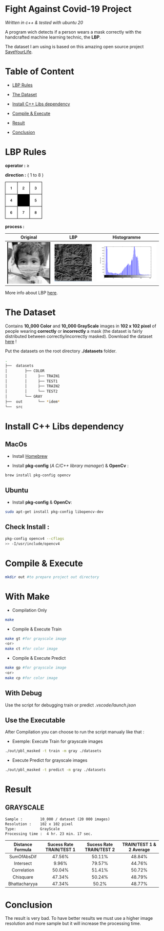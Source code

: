 # Fight Against Covid-19 Project
*Written in c++ & tested with ubuntu 20*

A program wich detects if a person wears a mask correctly with the handcrafted machine learning technic, the **LBP**.

The dataset I am using is based on this amazing open source project [SaveYourLife](https://github.com/cabani/MaskedFace-Net.).

# Table of Content

* [LBP Rules](#lbp-rules)

* [The Dataset](#the-dataset)

* [Install C++ Libs dependency](#install-c++-libs-dependency)

* [Compile & Execute](#compile-&-execute)

* [Result](#result)

* [Conclusion](#conclusion)

# LBP Rules

**operator :** ≥

**direction :** ( 1 to 8 )

![](documentation/sens.png)

**process :**

| Original | LBP | Histogramme |
|:--------:|:---:|:-----------:|
|![](documentation/or.png)|![](documentation/pbl.png)|![](documentation/histo.png)|


More info about LBP [here](https://en.wikipedia.org/wiki/Local_binary_patterns).

# The Dataset
Contains **10_000 Color** and **10_000 GrayScale** images in **102 x 102 pixel** of people wearing **correctly** or **incorrectly** a mask (the dataset is fairly distributed between correctly/incorrectly masked).
Download the dataset [here](https://mega.nz/file/t4QSUBSa#CWXHd4EXMDo0F454wrQ5Bz4drlk4GeXA_sCh2nMtuic) !

Put the datasets on the root directory **./datasets** folder.
```bash
.
├──  datasets
│        ├── COLOR
│        │     ├── TRAIN1
│        │     ├── TEST1
│        │     ├── TRAIN2
│        │     └── TEST2
│        └── GRAY
├──  out       └── *idem*
└──  src
```

# Install C++ Libs dependency
## MacOs
- Install [Homebrew](https://brew.sh/index_fr)

- Install **pkg-config** (*A C/C++ library manager*) & **OpenCv** :
```bash 
brew install pkg-config opencv
```

## Ubuntu

- Install **pkg-config** & **OpenCv**:
```bash 
sudo apt-get install pkg-config libopencv-dev
```

## Check Install :
```bash 
pkg-config opencv4 --cflags 
>> -I/usr/include/opencv4
```

# Compile & Execute

```bash 
mkdir out #to prepare project out directory
```

# With Make

* Compilation Only
```bash 
make
```

* Compile & Execute Train
```bash 
make gt #for grayscale image
<or>
make ct #for color image
```

* Compile & Execute Predict
```bash 
make gp #for grayscale image
<or>
make cp #for color image
```

## With Debug
Use the script for debugging train or predict *.vscode/launch.json*

## Use the Executable
After Compilation you can choose to run the script manualy like that :

* Exemple: Execute Train for grayscale images

```bash 
./out/pbl_masked -t train -m gray ./datasets
```

* Execute Predict for grayscale images

```bash 
./out/pbl_masked -t predict -m gray ./datasets
```

# Result
## GRAYSCALE

```
Sample :        10_000 / dataset (20 000 images)
Resolution :    102 x 102 pixel
Type:           GrayScale
Processing time :  4 hr. 23 min. 17 sec.
```

| Distance Formula | Sucess Rate TRAIN/TEST 1 | Sucess Rate TRAIN/TEST 2 | TRAIN/TEST 1 & 2 Average
|:-----:|:-----:|:-----:|:-----:|
SumOfAbsDif    | 	47.56%  |   50.11% | 48.84% |
Intersect      |	9.96%   |   79.57% | 44.76% |
Correlation    | 	50.04%  |   51.41% | 50.72% |
Chisquare      |	47.34%  |   50.24% | 48.79% |
Bhattacharyya  |	47.34%  |    50.2% | 48.77% |

# Conclusion

The result is very bad. To have better results we must use a higher image resolution and more sample but it will increase the processing time.